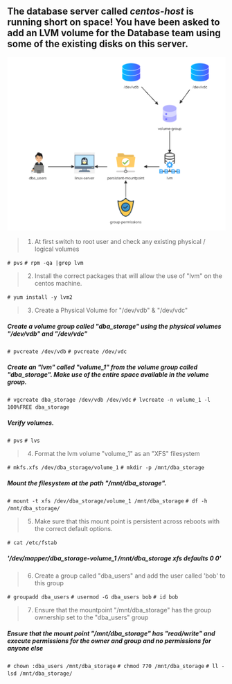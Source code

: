 ## The database server called *centos-host* is running short on space! You have been asked to add an LVM volume for the Database team using some of the existing disks on this server.
![LVM Mount Volume!](/images/task1.png "LVM Mount Volumes")

> 1. At first  switch to root user and check any existing physical / logical volumes

`# pvs`
`# rpm -qa |grep lvm`

> 2. Install the correct packages that will allow the use of "lvm" on the centos machine.

`# yum install -y lvm2`

> 3. Create a Physical Volume for "/dev/vdb" & "/dev/vdc"
##### Create a volume group called "dba_storage" using the physical volumes  "/dev/vdb" and "/dev/vdc"
`# pvcreate /dev/vdb`
`# pvcreate /dev/vdc`
##### Create an "lvm" called "volume_1" from the volume group called "dba_storage". Make use of the  entire space available in the volume group.
`# vgcreate dba_storage /dev/vdb /dev/vdc`
`# lvcreate -n volume_1 -l 100%FREE dba_storage`
##### Verify volumes. 
`# pvs`
`# lvs`

> 4. Format the lvm volume "volume_1" as an "XFS" filesystem

`# mkfs.xfs /dev/dba_storage/volume_1`
`# mkdir -p /mnt/dba_storage`
##### Mount the filesystem at the path "/mnt/dba_storage".
`# mount -t xfs /dev/dba_storage/volume_1 /mnt/dba_storage`
`# df -h /mnt/dba_storage/`

> 5. Make sure that this mount point is persistent across reboots with the correct default options.

`# cat /etc/fstab`

##### '/dev/mapper/dba_storage-volume_1 /mnt/dba_storage xfs defaults 0 0'

> 6. Create a group called "dba_users" and add the user called 'bob' to this group

`# groupadd dba_users`
`# usermod -G dba_users bob`
`# id bob`

> 7. Ensure that the mountpoint "/mnt/dba_storage" has the group ownership set to the "dba_users" group

#####   Ensure that the mount point "/mnt/dba_storage" has "read/write" and execute permissions for the owner and group and no permissions for anyone else
`# chown :dba_users /mnt/dba_storage`
`# chmod 770 /mnt/dba_storage`
`# ll -lsd /mnt/dba_storage/`